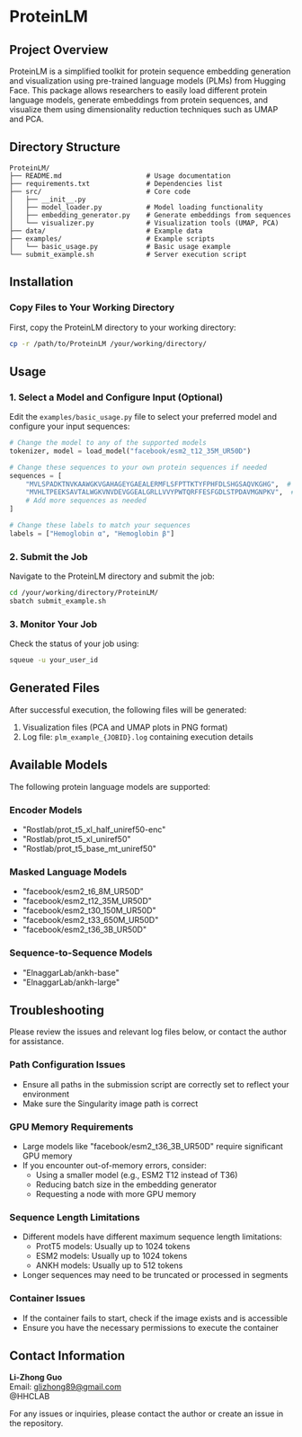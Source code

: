 # ProteinLM

## Project Overview
ProteinLM is a simplified toolkit for protein sequence embedding generation and visualization using pre-trained language models (PLMs) from Hugging Face. This package allows researchers to easily load different protein language models, generate embeddings from protein sequences, and visualize them using dimensionality reduction techniques such as UMAP and PCA.

## Directory Structure
```
ProteinLM/
├── README.md                     # Usage documentation
├── requirements.txt              # Dependencies list
├── src/                          # Core code
│   ├── __init__.py
│   ├── model_loader.py           # Model loading functionality
│   ├── embedding_generator.py    # Generate embeddings from sequences
│   └── visualizer.py             # Visualization tools (UMAP, PCA)
├── data/                         # Example data
├── examples/                     # Example scripts
│   └── basic_usage.py            # Basic usage example
└── submit_example.sh             # Server execution script
```

## Installation

### Copy Files to Your Working Directory
First, copy the ProteinLM directory to your working directory:
```bash
cp -r /path/to/ProteinLM /your/working/directory/
```

## Usage

### 1. Select a Model and Configure Input (Optional)
Edit the `examples/basic_usage.py` file to select your preferred model and configure your input sequences:

```python
# Change the model to any of the supported models
tokenizer, model = load_model("facebook/esm2_t12_35M_UR50D")

# Change these sequences to your own protein sequences if needed
sequences = [
    "MVLSPADKTNVKAAWGKVGAHAGEYGAEALERMFLSFPTTKTYFPHFDLSHGSAQVKGHG",  # Hemoglobin alpha
    "MVHLTPEEKSAVTALWGKVNVDEVGGEALGRLLVVYPWTQRFFESFGDLSTPDAVMGNPKV",  # Hemoglobin beta
    # Add more sequences as needed
]

# Change these labels to match your sequences
labels = ["Hemoglobin α", "Hemoglobin β"]
```

### 2. Submit the Job
Navigate to the ProteinLM directory and submit the job:
```bash
cd /your/working/directory/ProteinLM/
sbatch submit_example.sh
```

### 3. Monitor Your Job
Check the status of your job using:
```bash
squeue -u your_user_id
```

## Generated Files
After successful execution, the following files will be generated:

1. Visualization files (PCA and UMAP plots in PNG format)
2. Log file: `plm_example_{JOBID}.log` containing execution details

## Available Models

The following protein language models are supported:

### Encoder Models
- "Rostlab/prot_t5_xl_half_uniref50-enc"
- "Rostlab/prot_t5_xl_uniref50"
- "Rostlab/prot_t5_base_mt_uniref50"

### Masked Language Models
- "facebook/esm2_t6_8M_UR50D"
- "facebook/esm2_t12_35M_UR50D"
- "facebook/esm2_t30_150M_UR50D"
- "facebook/esm2_t33_650M_UR50D"
- "facebook/esm2_t36_3B_UR50D"

### Sequence-to-Sequence Models
- "ElnaggarLab/ankh-base"
- "ElnaggarLab/ankh-large"

## Troubleshooting

Please review the issues and relevant log files below, or contact the author for assistance.

### Path Configuration Issues
- Ensure all paths in the submission script are correctly set to reflect your environment
- Make sure the Singularity image path is correct

### GPU Memory Requirements
- Large models like "facebook/esm2_t36_3B_UR50D" require significant GPU memory
- If you encounter out-of-memory errors, consider:
  - Using a smaller model (e.g., ESM2 T12 instead of T36)
  - Reducing batch size in the embedding generator
  - Requesting a node with more GPU memory

### Sequence Length Limitations
- Different models have different maximum sequence length limitations:
  - ProtT5 models: Usually up to 1024 tokens
  - ESM2 models: Usually up to 1024 tokens
  - ANKH models: Usually up to 512 tokens
- Longer sequences may need to be truncated or processed in segments

### Container Issues
- If the container fails to start, check if the image exists and is accessible
- Ensure you have the necessary permissions to execute the container

## Contact Information

**Li-Zhong Guo**  
Email: glizhong89@gmail.com  
@HHCLAB  

For any issues or inquiries, please contact the author or create an issue in the repository.